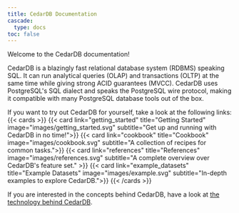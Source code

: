 ```yaml
---
title: CedarDB Documentation
cascade:
  type: docs
toc: false
---
```


Welcome to the CedarDB documentation! 

CedarDB is a blazingly fast relational database system (RDBMS) speaking SQL. 
It can run analytical queries (OLAP) and transactions (OLTP) at the same time while giving strong ACID guarantees (MVCC).
CedarDB uses PostgreSQL's SQL dialect and speaks the PostgreSQL wire protocol, making it compatible with many PostgreSQL database tools out of the box.



If you want to try out CedarDB for yourself, take a look at the following links:
{{< cards >}}
  {{< card link="getting_started" title="Getting Started" image="images/getting_started.svg" subtitle="Get up and running with CedarDB in no time!">}}
  {{< card link="cookbook" title="Cookbook" image="images/cookbook.svg"  subtitle="A collection of recipes for common tasks.">}}
  {{< card link="references" title="References" image="images/references.svg" subtitle="A complete overview over CedarDB's feature set." >}}
  {{< card link="example_datasets" title="Example Datasets" image="images/example.svg"  subtitle="In-depth examples to explore CedarDB.">}}
{{< /cards >}}

If you are interested in the concepts behind CedarDB, have a look at [the technology behind CedarDB](./technology).

